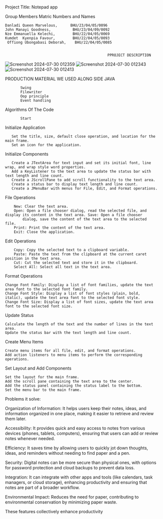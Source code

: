 Project Title: Notepad app

Group Members Matric Numbers and Names



	Danladi Queen Marvelous,      BHU/23/04/05/0096
	John Manayi Goodness,          BHU/23/04/09/0092
	Nze Emmanuella Kelechi,        BHU/22/04/05/0069
	Kumdet  Kyenpia Favour,        BHU/22/04/05/0093
     Offiong Ubongabasi Deborah,    BHU/22/04/05/0085


                                                   PPROJECT DESCRIPTION

![Screenshot 2024-07-30 012359](https://github.com/user-attachments/assets/82db67bb-978a-42be-b982-f5465136765f)
![Screenshot 2024-07-30 012343](https://github.com/user-attachments/assets/bd3bb87e-1c4e-495f-92c6-03628b7ba035)
![Screenshot 2024-07-30 012413](https://github.com/user-attachments/assets/595d1392-56dd-4963-98e6-e5d10645186a)

                                               
PRODUCTION MATERIAL WE USED ALONG SIDE JAVA

           Swing 
           Filewriter 
           Oop principle
           Event handling



Algorithms Of The Code

           Start
Initialize Application

	   Set the title, size, default close operation, and location for the main frame.
	   Set an icon for the application.
Initialize Components

	   Create a JTextArea for text input and set its initial font, line wrap, and wrap style word properties.
	   Add a KeyListener to the text area to update the status bar with text length and line count.
	   Create a JScrollPane to add scroll functionality to the text area.
	   Create a status bar to display text length and line count.
	   Create a JMenuBar with menus for File, Edit, and Format operations.
 File Operations
 
	    New: Clear the text area.
	    Open: Open a file chooser dialog, read the selected file, and display its content in the text area.	Save: Open a file chooser 
            dialog, save the content of the text area to the selected file.
	    Print: Print the content of the text area.
	    Exit: Close the application.
Edit Operations

	    Copy: Copy the selected text to a clipboard variable.
	    Paste: Paste the text from the clipboard at the current caret position in the text area.
	    Cut: Cut the selected text and store it in the clipboard.
	    Select All: Select all text in the text area.
Format Operations

	Change Font Family: Display a list of font families, update the text area font to the selected font family.
	Change Font Style: Display a list of font styles (plain, bold, italic), update the text area font to the selected font style.
	Change Font Size: Display a list of font sizes, update the text area font to the selected font size.
Update Status

	Calculate the length of the text and the number of lines in the text area.
	Update the status bar with the text length and line count.
Create Menu Items

	Create menu items for all file, edit, and format operations.
	Add action listeners to menu items to perform the corresponding operations.
Set Layout and Add Components

	Set the layout for the main frame.
	Add the scroll pane containing the text area to the center.
	Add the status panel containing the status label to the bottom.
	Set the menu bar to the main frame.


Problems it solve:

Organization of Information: It helps users keep their notes, ideas, and information organized in one place, making it easier to retrieve and review them later.

Accessibility: It provides quick and easy access to notes from various devices (phones, tablets, computers), ensuring that users can add or review notes whenever needed.

Efficiency: It saves time by allowing users to quickly jot down thoughts, ideas, and reminders without needing to find paper and a pen.

Security: Digital notes can be more secure than physical ones, with options for password protection and cloud backups to prevent data loss.

Integration: It can integrate with other apps and tools (like calendars, task managers, or cloud storage), enhancing productivity and ensuring that notes are part of a broader workflow.

Environmental Impact: Reduces the need for paper, contributing to environmental conservation by minimizing paper waste.

These features collectively enhance productivity

